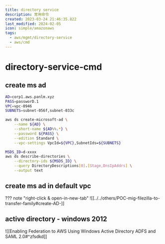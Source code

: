 ```yaml
---
title: directory service
description: 常用命令
created: 2023-03-24 21:46:35.822
last_modified: 2024-02-05
icon: simple/amazonaws
tags:
  - aws/mgmt/directory-service
  - aws/cmd
---
```


# directory-service-cmd

## create ms ad

```sh
AD=corp1.aws.panlm.xyz
PASS=passworD.1
VPC=vpc-0946
SUBNETS=subnet-056f,subnet-033c

aws ds create-microsoft-ad \
    --name ${AD} \
    --short-name ${AD%%.*} \
    --password ${PASS} \
    --edition Standard \
    --vpc-settings VpcId=${VPC},SubnetIds=${SUBNETS}

MSDS_ID=d-xxxx
aws ds describe-directories \
    --directory-ids ${MSDS_ID} \
    --query DirectoryDescriptions[0].[Stage,DnsIpAddrs] \
    --output text

```

## create ms ad in default vpc

??? note "right-click & open-in-new-tab"
    ![[../../others/POC-mig-filezilla-to-transfer-family#create-AD-]]


## active directory - windows 2012

![[Enabling Federation to AWS Using Windows Active Directory ADFS and SAML 2.0#^zfsdkd]]



